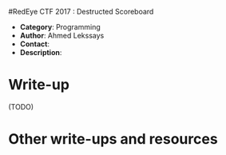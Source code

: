 #RedEye CTF 2017 : Destructed Scoreboard 

* **Category**: Programming <br>
* **Author**: Ahmed Lekssays
* **Contact**: 
* **Description**: 




# Write-up 

(TODO)

# Other write-ups and resources

